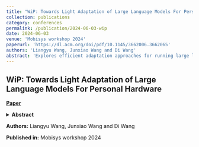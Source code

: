 ```yaml
---
title: "WiP: Towards Light Adaptation of Large Language Models For Personal Hardware"
collection: publications
category: conferences
permalink: /publication/2024-06-03-wip
date: 2024-06-03
venue: 'Mobisys workshop 2024'
paperurl: 'https://dl.acm.org/doi/pdf/10.1145/3662006.3662065'
authors: 'Liangyu Wang, Junxiao Wang and Di Wang'
abstract: 'Explores efficient adaptation approaches for running large language models on personal hardware with limited resources.'
---
```


## WiP: Towards Light Adaptation of Large Language Models For Personal Hardware

[**Paper**](https://dl.acm.org/doi/pdf/10.1145/3662006.3662065)

<details>
<summary><strong>Abstract</strong></summary>
The large language models (LLMs) that everyone is using are not deployed locally. Users need to send relatively private and important data to LLM when using it. Handing over private and important data to LLM will cause people to worry, especially now that many people have begun to use LLM to deal with life and work affairs. Such concerns cannot be easily dispelled by various guarantees and agreements. However, LLMs are often resource-intensive and computationally demanding, making the transition from server-side to device-side difficult because LLM's self-attention module contains a large number of tensor multiplications that are heavy and inefficient for hardware. While previous work proposed approximate neural operators that enable hardware-efficient implementation of multiplication-less neural networks, they introduce new challenges of significant accuracy loss, making these methods inefficient in practice. In this paper, we examine the problem of light adaptation of LLMs. We propose a new neural operator that enables the adapted LLM to obtain original accuracy without fine-tuning or only requiring a few fine-tuning steps, while our neural operator has high hardware inference efficiency.
</details>

**Authors:** Liangyu Wang, Junxiao Wang and Di Wang

**Published in:** Mobisys workshop 2024 